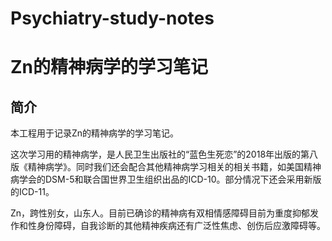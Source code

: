 # Psychiatry-study-notes

# Zn的精神病学的学习笔记

## 简介

本工程用于记录Zn的精神病学的学习笔记。

这次学习用的精神病学，是人民卫生出版社的“蓝色生死恋”的2018年出版的第八版《精神病学》。同时我们还会配合其他精神病学习相关的相关书籍，如美国精神病学会的DSM-5和联合国世界卫生组织出品的ICD-10。部分情况下还会采用新版的ICD-11。

Zn，跨性别女，山东人。目前已确诊的精神病有双相情感障碍目前为重度抑郁发作和性身份障碍，自我诊断的其他精神疾病还有广泛性焦虑、创伤后应激障碍等。
